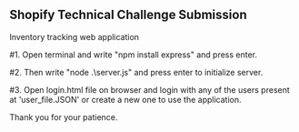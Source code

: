 ## Shopify Technical Challenge Submission

Inventory tracking web application


#1. Open terminal and write "npm install express" and press enter.

#2. Then write "node .\server.js" and press enter to initialize server.

#3. Open login.html file on browser and login with any of the users present at 'user_file.JSON' or create a new one to use the application.


Thank you for your patience.
